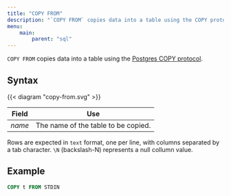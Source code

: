```yaml
---
title: "COPY FROM"
description: "`COPY FROM` copies data into a table using the COPY protocol."
menu:
    main:
        parent: "sql"
---
```


`COPY FROM` copies data into a table using the [Postgres COPY protocol](https://www.postgresql.org/docs/current/sql-copy.html).

## Syntax

{{< diagram "copy-from.svg" >}}

Field | Use
------|-----
_name_| The name of the table to be copied.

Rows are expected in `text` format, one per line, with columns separated by a tab character. `\N` (backslash-N) represents a null collumn value.

## Example


```sql
COPY t FROM STDIN
```
